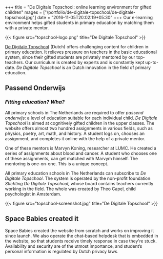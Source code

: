 +++
title = "De Digitale Topschool: online learning environment for gifted children"
mages = ["/portfolio/de-digitale-topschool/de-digitale-topschool.jpg"]
date = "2016-11-05T20:02:19+05:30"
+++
Our e-learning environment helps gifted students in primary education by matching them with a private mentor.
<!--more-->

{{< figure src="topschool-logo.png" title="De Digitale Topschool" >}}

[De Digitale Topschool](https://www.dedigitaletopschool.nl) (Dutch) offers challenging content for children in primary education. It relieves pressure on teachers in the basic educational system, since their gifted students are privately mentored by our top-teachers. Our curriculum is created by experts and is constantly kept up-to-date. _De Digitale Topschool_ is an Dutch innovation in the field of primary education.

## Passend Onderwijs
### _Fitting education? Wha?_


All primary schools in The Netherlands are required to offer _passend onderwijs_: a level of education suitable for each individual child. _De Digitale Topschool_ is aimed at cognitively gifted children in the upper classes. The website offers almost two hundred assignments in various fields, such as physics, poetry, art, math, and history. A student logs on, chooses an assignment, and completes it online with the help of a private mentor.

One of these mentors is Marvyn Koning, researcher at LUMC. He created a series of assignments about blood and cancer. A student who chooses one of these assignments, can get matched with Marvym himself. The mentoring is one-on-one. This is a unique concept.

All primary education schools in The Netherlands can subscribe to _De Digitale Topschool_. The system is operated by the non-profit foundation _Stichting De Digitale Topschool_, whose board contains teachers currently working in the field. The whole was created by Theo Capel, child psychologist in Amsterdam.

{{< figure src="topschool-screenshot.jpg" title="De Digitale Topschool" >}}

## Space Babies created it
Space Babies created the website from scratch and works on improving it since launch. We also operate the chat-based helpdesk that is embedded in the website, so that students receive timely response in case they're stuck. Availability and security are of the utmost importance, and student‘s personal information is regulated by Dutch privacy laws.
